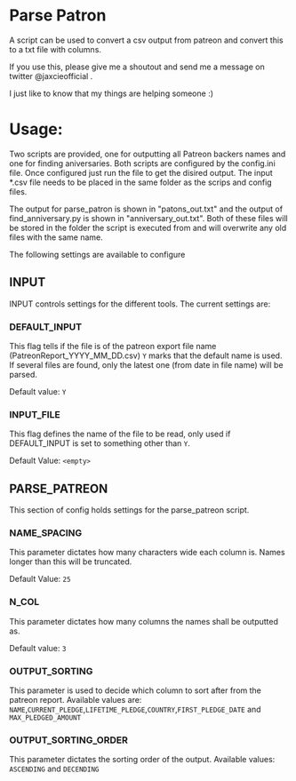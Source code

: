 # Parse Patron
A script can be used to convert a csv output from patreon and convert this to a txt file with columns.

If you use this, please give me a shoutout and send me a message on twitter @jaxcieofficial .

I just like to know that my things are helping someone :)

# Usage:
Two scripts are provided, one for outputting all Patreon backers names and one for finding aniversaries.
Both scripts are configured by the config.ini file. Once configured just run the file to get the disired output.
The input \*.csv file needs to be placed in the same folder as the scrips and config files.

The output for parse_patron is shown in "patons_out.txt" and the output of find_anniversary.py is shown in "anniversary_out.txt". Both of these files will be stored in the folder the script is executed from and will overwrite any old files with the same name.

The following settings are available to configure
## INPUT
INPUT controls settings for the different tools. The current settings are:
### DEFAULT_INPUT
  This flag tells if the file is of the patreon export file name (PatreonReport_YYYY_MM_DD.csv)
  ```Y``` marks that the default name is used.
  If several files are found, only the latest one (from date in file name) will be parsed.
  
  Default value: ```Y```
### INPUT_FILE
  This flag defines the name of the file to be read, only used if DEFAULT_INPUT is set to something other than ```Y```.
  
  Default Value: ```<empty>```
## PARSE_PATREON
This section of config holds settings for the parse_patreon script.
### NAME_SPACING
  This parameter dictates how many characters wide each column is. Names longer than this will be truncated.
  
  Default Value: ```25```
### N_COL
  This parameter dictates how many columns the names shall be outputted as.
  
  Default value: ```3```
  
### OUTPUT_SORTING
  This parameter is used to decide which column to sort after from the patreon report. Available values are:
  ```NAME```,```CURRENT_PLEDGE```,```LIFETIME_PLEDGE```,```COUNTRY```,```FIRST_PLEDGE_DATE``` and ```MAX_PLEDGED_AMOUNT```
  
### OUTPUT_SORTING_ORDER
  This parameter dictates the sorting order of the output. Available values:
  ```ASCENDING``` and ```DECENDING```
